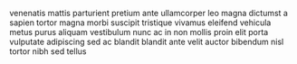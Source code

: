 venenatis mattis parturient pretium ante ullamcorper leo magna dictumst a sapien
tortor magna morbi suscipit tristique vivamus eleifend vehicula metus purus
aliquam vestibulum nunc ac in non mollis proin elit porta vulputate adipiscing
sed ac blandit blandit ante velit auctor bibendum nisl tortor nibh sed tellus